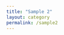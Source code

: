 ```yaml
---
title: "Sample 2"
layout: category
permalink: /sample2
---
```


<!--{% assign posts = site.categories.sample_2 %}-->
<!--{% for post in posts %}-->
<!--  {% include archive-single.html type=page.entries_layout %}-->
<!--{% endfor %}-->

